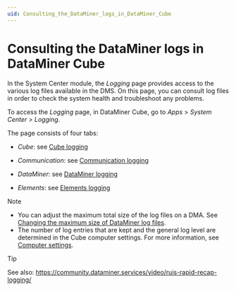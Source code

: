 ```yaml
---
uid: Consulting_the_DataMiner_logs_in_DataMiner_Cube
---
```


# Consulting the DataMiner logs in DataMiner Cube

In the System Center module, the *Logging* page provides access to the various log files available in the DMS. On this page, you can consult log files in order to check the system health and troubleshoot any problems.

To access the *Logging* page, in DataMiner Cube, go to *Apps* > *System Center \> Logging*.

The page consists of four tabs:

- *Cube*: see [Cube logging](Cube_logging.md)

- *Communication*: see [Communication logging](Communication_logging.md)

- *DataMiner*: see [DataMiner logging](DataMiner_logging.md)

- *Elements*: see [Elements logging](Elements_logging.md)

> [!NOTE]
> - You can adjust the maximum total size of the log files on a DMA. See [Changing the maximum size of DataMiner log files](Changing_the_maximum_size_of_DataMiner_log_files.md).
> - The number of log entries that are kept and the general log level are determined in the Cube computer settings. For more information, see [Computer settings](xref:Computer_settings).

> [!TIP]
> See also:
> <https://community.dataminer.services/video/ruis-rapid-recap-logging/>
